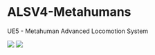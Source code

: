 # ALSV4-Metahumans
UE5 -  Metahuman Advanced Locomotion System

<img src="https://iili.io/HG7TdMX.gif"><img> <img src="https://iili.io/HG7Tzo7.gif"><img>
